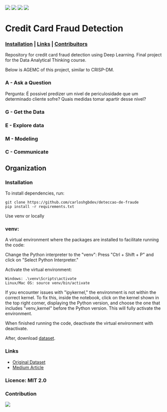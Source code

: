 
![](https://img.shields.io/github/languages/top/carloshgbdev/deteccao-de-fraude
) ![](https://img.shields.io/badge/Deep_Learning-blue
) ![](https://img.shields.io/badge/Fraud_Detection-orange
) ![](https://img.shields.io/badge/UFG-BIA-orange
)

# Credit Card Fraud Detection


### [Installation](#installation) | [Links](#links) | [Contribuitors](#contribution)

Repository for credit card fraud detection using Deep Learning. Final project for the Data Analytical Thinking course.

Below is AGEMC of this project, similar to  CRISP-DM.

### A - Ask a Question
 
Pergunta: É possivel predizer um nivel de periculosidade que um determinado cliente sofre? Quais medidas tomar apartir desse nivel?

### G - Get the Data

### E - Explore data

### M - Modeling

### C - Communicate

## Organization

### Installation

To install dependencies, run:

    git clone https://github.com/carloshgbdev/deteccao-de-fraude
    pip install -r requirements.txt

Use venv or locally

### venv:

A virtual environment where the packages are installed to facilitate running the code:

Change the Python interpreter to the "venv": Press "Ctrl + Shift + P" and click on "Select Python Interpreter."

Activate the virtual environment:

    Windows: .\venv\Scripts\activate
    Linux/Mac OS: source venv/bin/activate

If you encounter issues with "ipykernel," the environment is not within the correct kernel. To fix this, inside the notebook, click on the kernel shown in the top right corner, displaying the Python version, and choose the one that includes "venv_kernel" before the Python version. This will fully activate the environment.

When finished running the code, deactivate the virtual environment with deactivate.

After, download [dataset](https://www.kaggle.com/datasets/mlg-ulb/creditcardfraud?resource=download).

### Links

- [Original Dataset](https://www.kaggle.com/datasets/mlg-ulb/creditcardfraud?resource=download)
- [Medium Article](https://towardsdatascience.com/credit-card-fraud-detection-9bc8db79b956)

### Licence: MIT 2.0

### Contribution

<a href="https://github.com/carloshgbdev/deteccao-de-fraude/graphs/contributors">
  <img src="https://contrib.rocks/image?repo=carloshgbdev/deteccao-de-fraude" />
</a>
